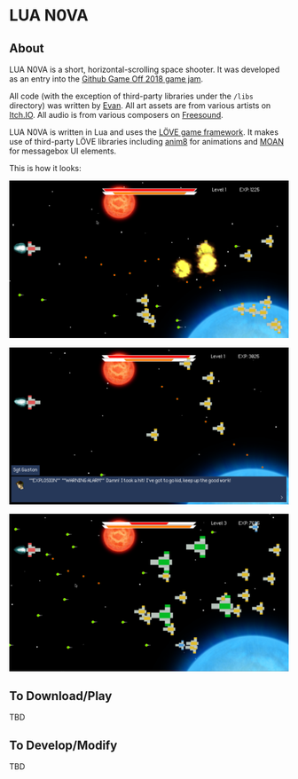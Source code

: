 # LUA N0VA

## About

LUA N0VA is a short, horizontal-scrolling space shooter. It was developed as an entry into the [Github Game Off 2018 game jam](https://itch.io/jam/game-off-2018).

All code (with the exception of third-party libraries under the `/libs` directory) was written by [Evan](https://github.com/elennick). All art assets are from various artists on [Itch.IO](https://itch.io/game-assets/free). All audio is from various composers on [Freesound](https://freesound.org/).

LUA N0VA is written in Lua and uses the [LÖVE game framework](https://love2d.org/). It makes use of third-party LÖVE libraries including [anim8](https://github.com/kikito/anim8) for animations and [MOAN](https://github.com/ttxi/Moan.lua) for messagebox UI elements.

This is how it looks:

![Screenshot 1](https://github.com/elennick/luan0va/blob/master/screenshots/luan0va1.png)

![Screenshot 2](https://github.com/elennick/luan0va/blob/master/screenshots/luan0va2.png)

![Screenshot 3](https://github.com/elennick/luan0va/blob/master/screenshots/luan0va3.png)

## To Download/Play

TBD

## To Develop/Modify

TBD
